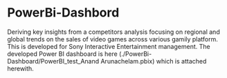 # PowerBi-Dashbord
Deriving key insights from a competitors analysis focusing on regional and global trends on the sales of video games across various gamily platform.  This is developed for Sony Interactive Entertainment management.
The developed Power BI dashboard is here (./PowerBi-Dashboard/PowerBI_test_Anand Arunachelam.pbix) which is attached herewith.
